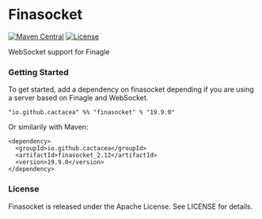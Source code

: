 # Finasocket
[![Maven Central](https://maven-badges.herokuapp.com/maven-central/io.github.cactacea/finasocket_2.12/badge.svg)](https://maven-badges.herokuapp.com/maven-central/io.github.cactacea/finasocket_2.12)
[![License](https://img.shields.io/badge/License-Apache%202.0-blue.svg)](https://opensource.org/licenses/Apache-2.0)

WebSocket support for Finagle

### Getting Started

To get started, add a dependency on finasocket depending if you are using a server based on Finagle and WebSocket.

```
"io.github.cactacea" %% "finasocket" % "19.9.0"
```
Or similarily with Maven:
```
<dependency>
  <groupId>io.github.cactacea</groupId>
  <artifactId>finasocket_2.12</artifactId>
  <version>19.9.0</version>
</dependency>
```

### License

Finasocket is released under the Apache License. See LICENSE for details.
